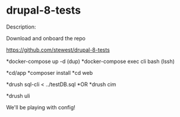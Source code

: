 # drupal-8-tests

Description:

Download and onboard the repo

https://github.com/stewest/drupal-8-tests

*docker-compose up -d (dup)
*docker-compose exec cli bash (lssh)

*cd/app 
*composer install
*cd web

*drush sql-cli < ../testDB.sql
*OR
*drush cim

*drush uli

We'll be playing with config!
